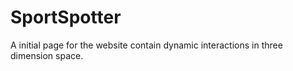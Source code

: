# SportSpotter
A initial page for the website contain dynamic interactions in three dimension space.
